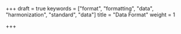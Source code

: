 +++
draft = true
keywords = ["format", "formatting", "data", "harmonization", "standard", "data"]
title = "Data Format"
weight = 1

+++

